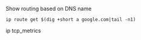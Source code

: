 
Show routing based on DNS name
```
ip route get $(dig +short a google.com|tail -n1)
```

ip tcp_metrics
